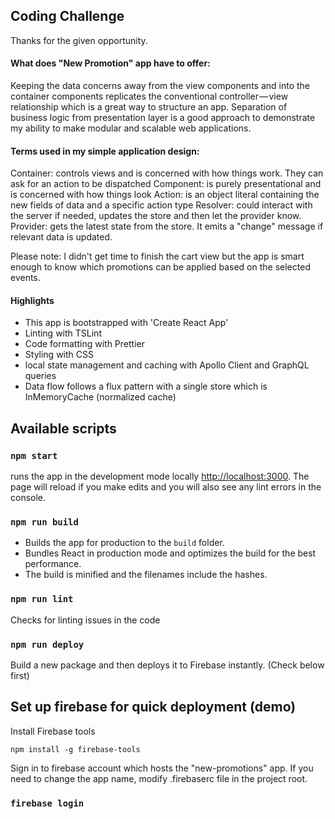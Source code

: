 ## Coding Challenge

Thanks for the given opportunity.

#### What does "New Promotion" app have to offer:

Keeping the data concerns away from the view components and into the container components replicates the conventional controller — view relationship which is a great way to structure an app. Separation of business logic from presentation layer is a good approach to demonstrate my ability to make modular and scalable web applications.

#### Terms used in my simple application design:

Container: controls views and is concerned with how things work. They can ask for an action to be dispatched
Component: is purely presentational and is concerned with how things look
Action: is an object literal containing the new fields of data and a specific action type
Resolver: could interact with the server if needed, updates the store and then let the provider know.
Provider: gets the latest state from the store. It emits a "change" message if relevant data is updated.

Please note: I didn't get time to finish the cart view but the app is smart enough to know which promotions can be applied based on the selected events.

#### Highlights

- This app is bootstrapped with 'Create React App'
- Linting with TSLint
- Code formatting with Prettier
- Styling with CSS
- local state management and caching with Apollo Client and GraphQL queries
- Data flow follows a flux pattern with a single store which is InMemoryCache (normalized cache)

## Available scripts

### `npm start`

runs the app in the development mode locally [http://localhost:3000](http://localhost:3000).
The page will reload if you make edits and you will also see any lint errors in the console.

### `npm run build`

- Builds the app for production to the `build` folder.
- Bundles React in production mode and optimizes the build for the best performance.
- The build is minified and the filenames include the hashes.

### `npm run lint`

Checks for linting issues in the code

### `npm run deploy`

Build a new package and then deploys it to Firebase instantly. (Check below first)

## Set up firebase for quick deployment (demo)

Install Firebase tools

`npm install -g firebase-tools`

Sign in to firebase account which hosts the "new-promotions" app. If you need to change the app name, modify .firebaserc file in the project root.

### `firebase login`

